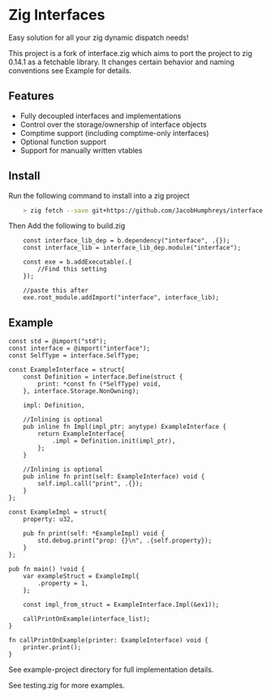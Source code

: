 # Zig Interfaces
Easy solution for all your zig dynamic dispatch needs!

This project is a fork of interface.zig which aims to port the project to zig 0.14.1
as a fetchable library. It changes certain behavior and naming conventions see Example 
for details.

## Features
- Fully decoupled interfaces and implementations
- Control over the storage/ownership of interface objects
- Comptime support (including comptime-only interfaces)
- Optional function support
- Support for manually written vtables

## Install
Run the following command to install into a zig project

```bash 
    > zig fetch --save git+https://github.com/JacobHumphreys/interface.zig.git
```

Then Add the following to build.zig

```zig
    const interface_lib_dep = b.dependency("interface", .{});
    const interface_lib = interface_lib_dep.module("interface");

    const exe = b.addExecutable(.{
        //Find this setting
    });

    //paste this after
    exe.root_module.addImport("interface", interface_lib);
```

## Example

```zig
const std = @import("std");
const interface = @import("interface");
const SelfType = interface.SelfType;

const ExampleInterface = struct{
    const Definition = interface.Define(struct {
        print: *const fn (*SelfType) void,
    }, interface.Storage.NonOwning);

    impl: Definition,

    //Inlining is optional
    pub inline fn Impl(impl_ptr: anytype) ExampleInterface {
        return ExampleInterface{
            .impl = Definition.init(impl_ptr),
        };
    }

    //Inlining is optional
    pub inline fn print(self: ExampleInterface) void {
        self.impl.call("print", .{});
    }
};

const ExampleImpl = struct{
    property: u32,

    pub fn print(self: *ExampleImpl) void {
        std.debug.print("prop: {}\n", .{self.property});
    }
};

pub fn main() !void {
    var exampleStruct = ExampleImpl{
        .property = 1,
    };

    const impl_from_struct = ExampleInterface.Impl(&ex1));

    callPrintOnExample(interface_list);
}

fn callPrintOnExample(printer: ExampleInterface) void {
    printer.print();
}
```
See example-project directory for full implementation details.

See testing.zig for more examples.
